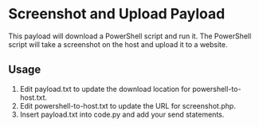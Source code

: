 # Screenshot and Upload Payload
This payload will download a PowerShell script and run it. The PowerShell script will take a screenshot on the host and upload it to a website. 

## Usage
1. Edit payload.txt to update the download location for powershell-to-host.txt. 
2. Edit powershell-to-host.txt to update the URL for screenshot.php. 
3. Insert payload.txt into code.py and add your send statements.
